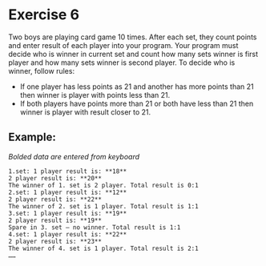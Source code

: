 # Exercise 6

Two boys are playing card game 10 times. After each set, they count points and enter result of each player into your program. Your program must decide who is winner in current set and count how many sets winner is first player and how many sets winner is second player. To decide who is winner, follow rules:
- If one player has less points as 21 and another has more points than 21 then winner is player with points less than 21.
- If both players have points more than 21 or both have less than 21 then winner is player with result closer to 21.

## Example: 
_Bolded data are entered from keyboard_
```
1.set: 1 player result is: **18**
2 player result is: **20**
The winner of 1. set is 2 player. Total result is 0:1
2.set: 1 player result is: **12**
2 player result is: **22**
The winner of 2. set is 1 player. Total result is 1:1
3.set: 1 player result is: **19**
2 player result is: **19**
Spare in 3. set – no winner. Total result is 1:1
4.set: 1 player result is: **22**
2 player result is: **23**
The winner of 4. set is 1 player. Total result is 2:1
……
```
